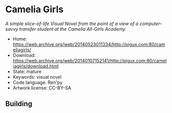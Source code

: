 # Camelia Girls

_A simple slice-of-life Visual Novel from the point of a view of a computer-savvy transfer student at the Camelia All-Girls Academy._

- Home: https://web.archive.org/web/20140523011334/http://pigux.com:80/cameliagirls/
- Download: https://web.archive.org/web/20140107152141/http://pigux.com:80/cameliagirls/download.html
- State: mature
- Keywords: visual novel
- Code language: Ren'py
- Artwork license: CC-BY-SA

## Building


